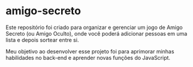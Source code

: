 # amigo-secreto

<p>Este repositório foi criado para organizar e gerenciar um jogo de Amigo Secreto (ou Amigo Oculto), onde você poderá adicionar pessoas em uma lista e depois sortear entre si.</p>

<p>Meu objetivo ao desenvolver esse projeto foi para aprimorar minhas habilidades no back-end e aprender novas funções do JavaScript.</p>
